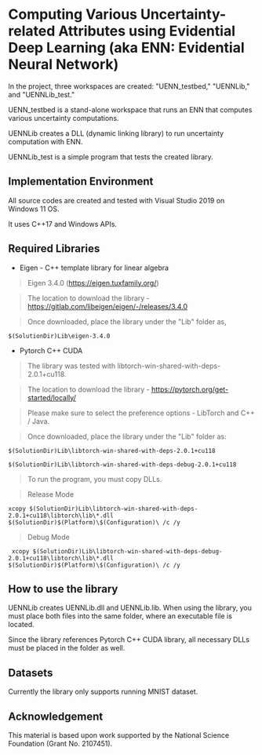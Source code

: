 # Computing Various Uncertainty-related Attributes using Evidential Deep Learning (aka ENN: Evidential Neural Network)

In the project, three workspaces are created: "UENN_testbed," "UENNLib," and "UENNLib_test." 

UENN_testbed is a stand-alone workspace that runs an ENN that computes various uncertainty computations.

UENNLib creates a DLL (dynamic linking library) to run uncertainty computation with ENN. 

UENNLib_test is a simple program that tests the created library.

## Implementation Environment

All source codes are created and tested with Visual Studio 2019 on Windows 11 OS.

It uses C++17 and Windows APIs.


## Required Libraries

* Eigen - C++ template library for linear algebra

> Eigen 3.4.0 (https://eigen.tuxfamily.org/)

> The location to download the library - https://gitlab.com/libeigen/eigen/-/releases/3.4.0

> Once downloaded, place the library under the "Lib" folder as,
```
$(SolutionDir)Lib\eigen-3.4.0
```


* Pytorch C++ CUDA


> The library was tested with libtorch-win-shared-with-deps-2.0.1+cu118.

> The location to download the library - https://pytorch.org/get-started/locally/

> Please make sure to select the preference options - LibTorch and C++ / Java.

> Once downloaded, place the library under the "Lib" folder as:

```
$(SolutionDir)Lib\libtorch-win-shared-with-deps-2.0.1+cu118

$(SolutionDir)Lib\libtorch-win-shared-with-deps-debug-2.0.1+cu118
```

> To run the program, you must copy DLLs. 


> Release Mode

```
xcopy $(SolutionDir)Lib\libtorch-win-shared-with-deps-2.0.1+cu118\libtorch\lib\*.dll $(SolutionDir)$(Platform)\$(Configuration)\ /c /y
```

> Debug Mode

```
 xcopy $(SolutionDir)Lib\libtorch-win-shared-with-deps-debug-2.0.1+cu118\libtorch\lib\*.dll $(SolutionDir)$(Platform)\$(Configuration)\ /c /y
```

## How to use the library

UENNLib creates UENNLib.dll and UENNLib.lib. When using the library, you must place both files into the same folder, where an executable file is located. 

Since the library references Pytorch C++ CUDA library, all necessary DLLs must be placed in the folder as well. 


## Datasets

Currently the library only supports running MNIST dataset. 

## Acknowledgement

This material is based upon work supported by the National Science Foundation (Grant No. 2107451). 
